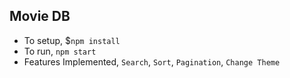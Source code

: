 ## Movie DB

- To setup, $`npm install`
- To run, `npm start`
- Features Implemented, `Search`, `Sort`, `Pagination`, `Change Theme`